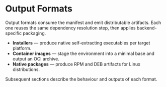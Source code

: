 # Output Formats

Output formats consume the manifest and emit distributable artifacts. Each one
reuses the same dependency resolution step, then applies backend-specific
packaging.

- **Installers** — produce native self-extracting executables per target
  platform.
- **Container images** — stage the environment into a minimal base and output
  an OCI archive.
- **Native packages** — produce RPM and DEB artifacts for Linux distributions.

Subsequent sections describe the behaviour and outputs of each format.
